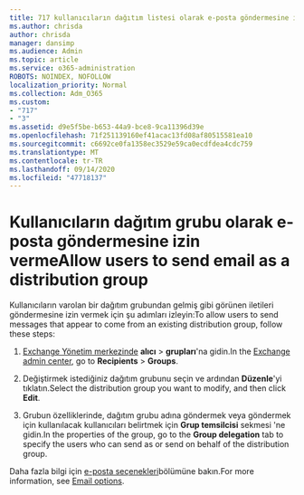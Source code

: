 ```yaml
---
title: 717 kullanıcıların dağıtım listesi olarak e-posta göndermesine izin verme
ms.author: chrisda
author: chrisda
manager: dansimp
ms.audience: Admin
ms.topic: article
ms.service: o365-administration
ROBOTS: NOINDEX, NOFOLLOW
localization_priority: Normal
ms.collection: Adm_O365
ms.custom:
- "717"
- "3"
ms.assetid: d9e5f5be-b653-44a9-bce8-9ca11396d39e
ms.openlocfilehash: 71f251139160ef41acac13fd08af80515581ea10
ms.sourcegitcommit: c6692ce0fa1358ec3529e59ca0ecdfdea4cdc759
ms.translationtype: MT
ms.contentlocale: tr-TR
ms.lasthandoff: 09/14/2020
ms.locfileid: "47718137"
---
```

# <a name="allow-users-to-send-email-as-a-distribution-group"></a><span data-ttu-id="2bcf8-102">Kullanıcıların dağıtım grubu olarak e-posta göndermesine izin verme</span><span class="sxs-lookup"><span data-stu-id="2bcf8-102">Allow users to send email as a distribution group</span></span>

<span data-ttu-id="2bcf8-103">Kullanıcıların varolan bir dağıtım grubundan gelmiş gibi görünen iletileri göndermesine izin vermek için şu adımları izleyin:</span><span class="sxs-lookup"><span data-stu-id="2bcf8-103">To allow users to send messages that appear to come from an existing distribution group, follow these steps:</span></span>

1. <span data-ttu-id="2bcf8-104">[Exchange Yönetim merkezinde](https://outlook.office365.com/ecp/) **alıcı** \> **grupları**'na gidin.</span><span class="sxs-lookup"><span data-stu-id="2bcf8-104">In the [Exchange admin center](https://outlook.office365.com/ecp/), go to **Recipients** \> **Groups**.</span></span>

2. <span data-ttu-id="2bcf8-105">Değiştirmek istediğiniz dağıtım grubunu seçin ve ardından **Düzenle**'yi tıklatın.</span><span class="sxs-lookup"><span data-stu-id="2bcf8-105">Select the distribution group you want to modify, and then click **Edit**.</span></span>

3. <span data-ttu-id="2bcf8-106">Grubun özelliklerinde, dağıtım grubu adına göndermek veya göndermek için kullanılacak kullanıcıları belirtmek için **Grup temsilcisi** sekmesi 'ne gidin.</span><span class="sxs-lookup"><span data-stu-id="2bcf8-106">In the properties of the group, go to the **Group delegation** tab to specify the users who can send as or send on behalf of the distribution group.</span></span>

<span data-ttu-id="2bcf8-107">Daha fazla bilgi için [e-posta seçenekleri](https://technet.microsoft.com/library/bb124513.aspx#groupdelegation)bölümüne bakın.</span><span class="sxs-lookup"><span data-stu-id="2bcf8-107">For more information, see [Email options](https://technet.microsoft.com/library/bb124513.aspx#groupdelegation).</span></span>
